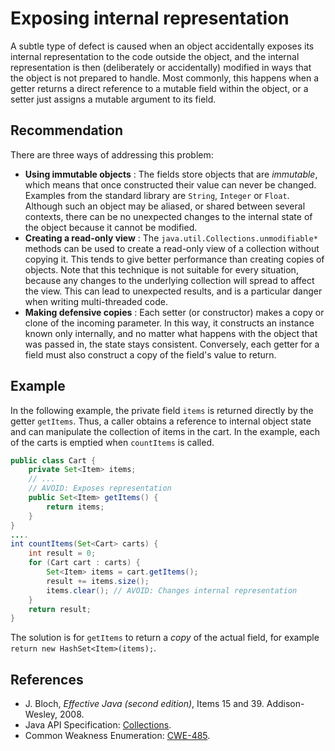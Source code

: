 # Exposing internal representation
A subtle type of defect is caused when an object accidentally exposes its internal representation to the code outside the object, and the internal representation is then (deliberately or accidentally) modified in ways that the object is not prepared to handle. Most commonly, this happens when a getter returns a direct reference to a mutable field within the object, or a setter just assigns a mutable argument to its field.


## Recommendation
There are three ways of addressing this problem:

* **Using immutable objects** : The fields store objects that are *immutable*, which means that once constructed their value can never be changed. Examples from the standard library are `String`, `Integer` or `Float`. Although such an object may be aliased, or shared between several contexts, there can be no unexpected changes to the internal state of the object because it cannot be modified.
* **Creating a read-only view** : The `java.util.Collections.unmodifiable*` methods can be used to create a read-only view of a collection without copying it. This tends to give better performance than creating copies of objects. Note that this technique is not suitable for every situation, because any changes to the underlying collection will spread to affect the view. This can lead to unexpected results, and is a particular danger when writing multi-threaded code.
* **Making defensive copies** : Each setter (or constructor) makes a copy or clone of the incoming parameter. In this way, it constructs an instance known only internally, and no matter what happens with the object that was passed in, the state stays consistent. Conversely, each getter for a field must also construct a copy of the field's value to return.

## Example
In the following example, the private field `items` is returned directly by the getter `getItems`. Thus, a caller obtains a reference to internal object state and can manipulate the collection of items in the cart. In the example, each of the carts is emptied when `countItems` is called.


```java
public class Cart {
	private Set<Item> items;
	// ...
	// AVOID: Exposes representation
	public Set<Item> getItems() {
		return items;
	}
}
....
int countItems(Set<Cart> carts) {
	int result = 0;
	for (Cart cart : carts) {
		Set<Item> items = cart.getItems();
		result += items.size();
		items.clear(); // AVOID: Changes internal representation
	}
	return result;
}
```
The solution is for `getItems` to return a *copy* of the actual field, for example `return new HashSet<Item>(items);`.


## References
* J. Bloch, *Effective Java (second edition)*, Items 15 and 39. Addison-Wesley, 2008.
* Java API Specification: [Collections](https://docs.oracle.com/en/java/javase/11/docs/api/java.base/java/util/Collections.html).
* Common Weakness Enumeration: [CWE-485](https://cwe.mitre.org/data/definitions/485.html).
